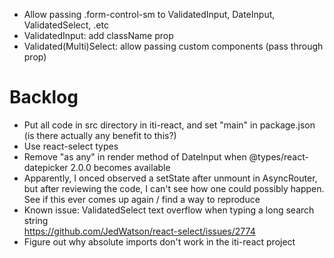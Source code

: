 - Allow passing .form-control-sm to ValidatedInput, DateInput, ValidatedSelect, .etc
- ValidatedInput: add className prop
- Validated(Multi)Select: allow passing custom components (pass through prop)

# Backlog

- Put all code in src directory in iti-react, and set "main" in package.json (is there actually any benefit to this?)
- Use react-select types
- Remove "as any" in render method of DateInput when @types/react-datepicker 2.0.0 becomes available
- Apparently, I onced observed a setState after unmount in AsyncRouter, but after reviewing the code, I can't see how one could possibly happen. See if this ever comes up again / find a way to reproduce
- Known issue: ValidatedSelect text overflow when typing a long search string  
  https://github.com/JedWatson/react-select/issues/2774
- Figure out why absolute imports don't work in the iti-react project
